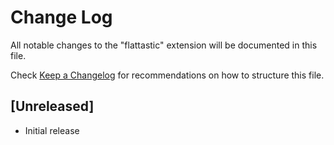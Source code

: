 # Change Log

All notable changes to the "flattastic" extension will be documented in this file.

Check [Keep a Changelog](http://keepachangelog.com/) for recommendations on how to structure this file.

## [Unreleased]

- Initial release

